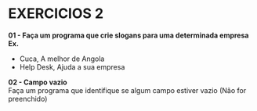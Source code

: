 # EXERCICIOS 2 #

**01 - Faça um programa que crie slogans para uma determinada empresa**</br>
**Ex.**

- Cuca, A melhor de Angola
- Help Desk, Ajuda a sua empresa

**02 - Campo vazio**</br>
Faça um programa que identifique se algum campo estiver vazio (Não for preenchido)
